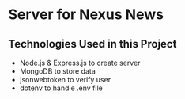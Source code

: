 # Server for **Nexus News**

## Technologies Used in this Project

- Node.js & Express.js to create server
- MongoDB to store data
- jsonwebtoken to verify user
- dotenv to handle .env file
